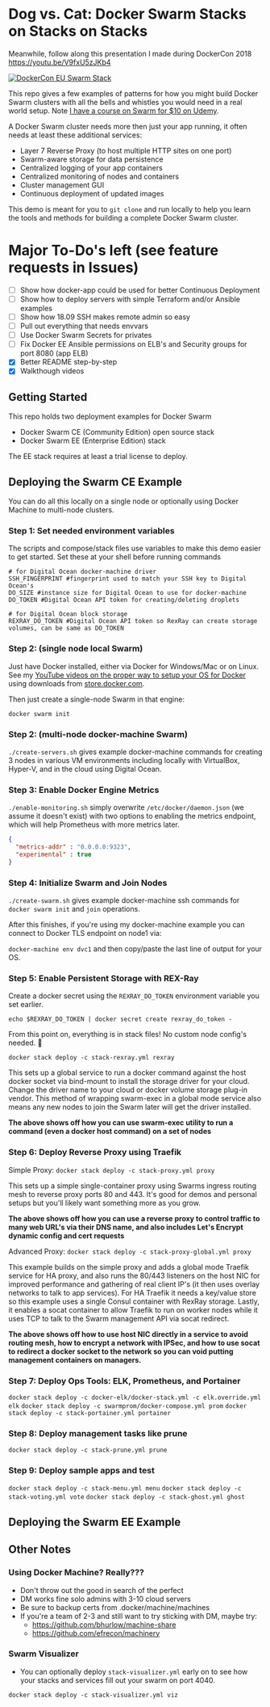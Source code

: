 # Dog vs. Cat: Docker Swarm Stacks on Stacks on Stacks

Meanwhile, follow along this presentation I made during DockerCon 2018
https://youtu.be/V9fxU5zJKb4

[![DockerCon EU Swarm Stack](https://img.youtube.com/vi/V9fxU5zJKb4/0.jpg)](https://youtu.be/V9fxU5zJKb4)

This repo gives a few examples of patterns for how you might build Docker Swarm clusters with all the bells and whistles you would need in a real world setup. Note [I have a course on Swarm for $10 on Udemy](http://swarmmastery.com).

A Docker Swarm cluster needs more then just your app running, it often needs at least these additional services:

- Layer 7 Reverse Proxy (to host multiple HTTP sites on one port)
- Swarm-aware storage for data persistence
- Centralized logging of your app containers
- Centralized monitoring of nodes and containers
- Cluster management GUI
- Continuous deployment of updated images

This demo is meant for you to `git clone` and run locally to help you learn the tools and methods for building a complete Docker Swarm cluster.

# Major To-Do's left (see feature requests in Issues)

- [ ] Show how docker-app could be used for better Continuous Deployment
- [ ] Show how to deploy servers with simple Terraform and/or Ansible examples
- [ ] Show how 18.09 SSH makes remote admin so easy
- [ ] Pull out everything that needs envvars
- [ ] Use Docker Swarm Secrets for privates
- [ ] Fix Docker EE Ansible permissions on ELB's and Security groups for port 8080 (app ELB)
- [x] Better README step-by-step
- [x] Walkthough videos

## Getting Started

This repo holds two deployment examples for Docker Swarm

- Docker Swarm CE (Community Edition) open source stack
- Docker Swarm EE (Enterprise Edition) stack

The EE stack requires at least a trial license to deploy.

## Deploying the Swarm CE Example

You can do all this locally on a single node or optionally using Docker Machine to multi-node clusters.

### Step 1: Set needed environment variables

The scripts and compose/stack files use variables to make this demo easier to get started. Set these at your shell before running commands

```shell
# for Digital Ocean docker-machine driver
SSH_FINGERPRINT #fingerprint used to match your SSH key to Digital Ocean's
DO_SIZE #instance size for Digital Ocean to use for docker-machine
DO_TOKEN #Digital Ocean API token for creating/deleting droplets

# for Digital Ocean block storage
REXRAY_DO_TOKEN #Digital Ocean API token so RexRay can create storage volumes, can be same as DO_TOKEN

```

### Step 2: (single node local Swarm)

Just have Docker installed, either via Docker for Windows/Mac or on Linux. See my [YouTube videos on the proper way to setup your OS for Docker](https://www.youtube.com/watch?v=Fc7Rjll30jY&list=PL6cactdCCnTLqhFgmXAVdwLPCM_SZdGYq) using downloads from [store.docker.com](https://store.docker.com).

Then just create a single-node Swarm in that engine:

`docker swarm init`

### Step 2: (multi-node docker-machine Swarm)

`./create-servers.sh` gives example docker-machine commands for creating 3 nodes in various VM environments including locally with VirtualBox, Hyper-V, and in the cloud using Digital Ocean.

### Step 3: Enable Docker Engine Metrics

`./enable-monitoring.sh` simply overwrite `/etc/docker/daemon.json` (we assume it doesn't exist) with two options to enabling the metrics endpoint, which will help Prometheus with more metrics later.
```json
{
  "metrics-addr" : "0.0.0.0:9323",
  "experimental" : true
}
```

### Step 4: Initialize Swarm and Join Nodes

`./create-swarm.sh` gives example docker-machine ssh commands for `docker swarm init` and `join` operations.

After this finishes, if you're using my docker-machine example you can connect to Docker TLS endpoint on node1 via:

`docker-machine env dvc1` and then copy/paste the last line of output for your OS.

### Step 5: Enable Persistent Storage with REX-Ray

Create a docker secret using the `REXRAY_DO_TOKEN` environment variable you set earlier.

`echo $REXRAY_DO_TOKEN | docker secret create rexray_do_token -`

From this point on, everything is in stack files! No custom node config's needed. 🎉

`docker stack deploy -c stack-rexray.yml rexray`

This sets up a global service to run a docker command against the host docker socket via bind-mount to install the storage driver for your cloud. Change the driver name to your cloud or docker volume storage plug-in vendor. This method of wrapping swarm-exec in a global mode service also means any new nodes to join the Swarm later will get the driver installed.

**The above shows off how you can use swarm-exec utility to run a command (even a docker host command) on a set of nodes**

### Step 6: Deploy Reverse Proxy using Traefik

Simple Proxy: `docker stack deploy -c stack-proxy.yml proxy`

This sets up a simple single-container proxy using Swarms ingress routing mesh to reverse proxy ports 80 and 443. It's good for demos and personal setups but you'll likely want something more as you grow.

**The above shows off how you can use a reverse proxy to control traffic to many web URL's via their DNS name, and also includes Let's Encrypt dynamic config and cert requests**

Advanced Proxy: `docker stack deploy -c stack-proxy-global.yml proxy`

This example builds on the simple proxy and adds a global mode Traefik service for HA proxy, and also runs the 80/443 listeners on the host NIC for improved performance and gathering of real client IP's (it then uses overlay networks to talk to app services). For HA Traefik it needs a key/value store so this example uses a single Consul container with RexRay storage. Lastly, it enables a socat container to allow Traefik to run on worker nodes while it uses TCP to talk to the Swarm management API via socat redirect.

**The above shows off how to use host NIC directly in a service to avoid routing mesh, how to encrypt a network with IPSec, and how to use socat to redirect a docker socket to the network so you can void putting management containers on managers.**

### Step 7: Deploy Ops Tools: ELK, Prometheus, and Portainer

`docker stack deploy -c docker-elk/docker-stack.yml -c elk.override.yml elk`
`docker stack deploy -c swarmprom/docker-compose.yml prom`
`docker stack deploy -c stack-portainer.yml portainer`

### Step 8: Deploy management tasks like prune

`docker stack deploy -c stack-prune.yml prune`

### Step 9: Deploy sample apps and test

`docker stack deploy -c stack-menu.yml menu`
`docker stack deploy -c stack-voting.yml vote`
`docker stack deploy -c stack-ghost.yml ghost`

## Deploying the Swarm EE Example

## Other Notes

### Using Docker Machine? Really???
- Don't throw out the good in search of the perfect
- DM works fine solo admins with 3-10 cloud servers
- Be sure to backup certs from .docker/machine/machines
- If you're a team of 2-3 and still want to try sticking with DM, maybe try:
  - https://github.com/bhurlow/machine-share
  - https://github.com/efrecon/machinery

### Swarm Visualizer
- You can optionally deploy `stack-visualizer.yml` early on to see how your stacks and services fill out your swarm on port 4040.

`docker stack deploy -c stack-visualizer.yml viz`
